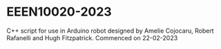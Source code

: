 # EEEN10020-2023
C++ script for use in Arduino robot designed by Amelie Cojocaru, Robert Rafanelli and Hugh Fitzpatrick. 
Commenced on 22-02-2023
